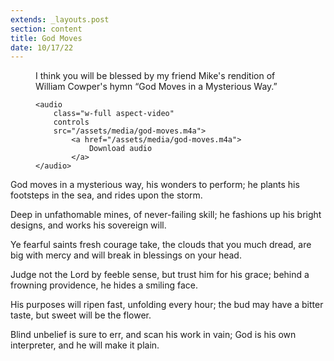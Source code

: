 ```yaml
---
extends: _layouts.post
section: content
title: God Moves
date: 10/17/22
---
```


<figure class="pb-4">
    <figcaption>
        <p>I think you will be blessed by my friend Mike's rendition of William Cowper's hymn “God Moves in a Mysterious Way.”</p>
    </figcaption>

    <audio
        class="w-full aspect-video"
        controls
        src="/assets/media/god-moves.m4a">
            <a href="/assets/media/god-moves.m4a">
                Download audio
            </a>
    </audio>
</figure>

<x-blockquote class="font-mono" cite="https://hymnary.org/text/god_moves_in_a_mysterious_way" caption="William Cowper | God Moves in a Mysterious Way">
    <p>God moves in a mysterious way, his wonders to perform; he plants his footsteps in the sea, and rides upon the storm.</p>
    <p>Deep in unfathomable mines, of never-failing skill; he fashions up his bright designs, and works his sovereign will.</p>
    <p>Ye fearful saints fresh courage take, the clouds that you much dread, are big with mercy and will break in blessings on your head.</p>
    <p>Judge not the Lord by feeble sense, but trust him for his grace; behind a frowning providence, he hides a smiling face.</p>
    <p>His purposes will ripen fast, unfolding every hour; the bud may have a bitter taste, but sweet will be the flower.</p>
    <p>Blind unbelief is sure to err, and scan his work in vain; God is his own interpreter, and he will make it plain.</p>
</x-blockquote>
